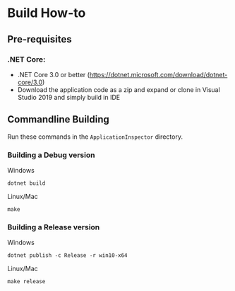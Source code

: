 # Build How-to

## Pre-requisites

### .NET Core:
- .NET Core 3.0 or better (https://dotnet.microsoft.com/download/dotnet-core/3.0)
- Download the application code as a zip and expand or clone in Visual Studio 2019 and simply build in IDE

## Commandline Building

Run these commands in the ```ApplicationInspector``` directory.

### Building a Debug version

Windows
```
dotnet build
```

Linux/Mac
```
make
```

### Building a Release version

Windows
```
dotnet publish -c Release -r win10-x64
```

Linux/Mac
```
make release
```
